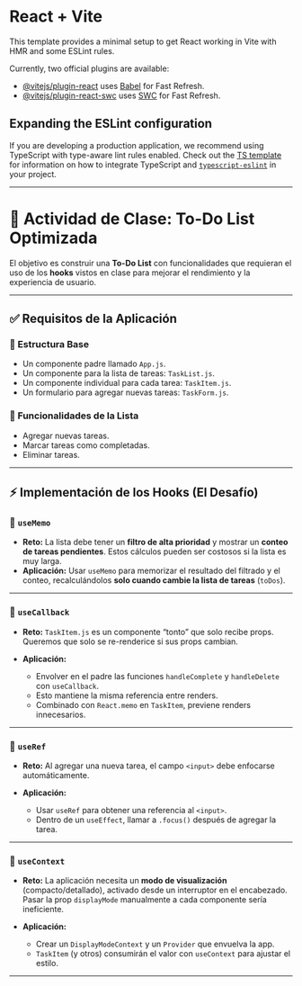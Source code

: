 # React + Vite

This template provides a minimal setup to get React working in Vite with HMR and some ESLint rules.

Currently, two official plugins are available:

* [@vitejs/plugin-react](https://github.com/vitejs/vite-plugin-react/blob/main/packages/plugin-react) uses [Babel](https://babeljs.io/) for Fast Refresh.
* [@vitejs/plugin-react-swc](https://github.com/vitejs/vite-plugin-react/blob/main/packages/plugin-react-swc) uses [SWC](https://swc.rs/) for Fast Refresh.

## Expanding the ESLint configuration

If you are developing a production application, we recommend using TypeScript with type-aware lint rules enabled.
Check out the [TS template](https://github.com/vitejs/vite/tree/main/packages/create-vite/template-react-ts) for information on how to integrate TypeScript and [`typescript-eslint`](https://typescript-eslint.io) in your project.

---

# 📌 Actividad de Clase: To-Do List Optimizada

El objetivo es construir una **To-Do List** con funcionalidades que requieran el uso de los **hooks** vistos en clase para mejorar el rendimiento y la experiencia de usuario.

---

## ✅ Requisitos de la Aplicación

### 🔹 Estructura Base

* Un componente padre llamado `App.js`.
* Un componente para la lista de tareas: `TaskList.js`.
* Un componente individual para cada tarea: `TaskItem.js`.
* Un formulario para agregar nuevas tareas: `TaskForm.js`.

### 🔹 Funcionalidades de la Lista

* Agregar nuevas tareas.
* Marcar tareas como completadas.
* Eliminar tareas.

---

## ⚡ Implementación de los Hooks (El Desafío)

### 🔹 `useMemo`

* **Reto:** La lista debe tener un **filtro de alta prioridad** y mostrar un **conteo de tareas pendientes**.
  Estos cálculos pueden ser costosos si la lista es muy larga.
* **Aplicación:** Usar `useMemo` para memorizar el resultado del filtrado y el conteo, recalculándolos **solo cuando cambie la lista de tareas** (`toDos`).

---

### 🔹 `useCallback`

* **Reto:** `TaskItem.js` es un componente “tonto” que solo recibe props.
  Queremos que solo se re-renderice si sus props cambian.
* **Aplicación:**

  * Envolver en el padre las funciones `handleComplete` y `handleDelete` con `useCallback`.
  * Esto mantiene la misma referencia entre renders.
  * Combinado con `React.memo` en `TaskItem`, previene renders innecesarios.

---

### 🔹 `useRef`

* **Reto:** Al agregar una nueva tarea, el campo `<input>` debe enfocarse automáticamente.
* **Aplicación:**

  * Usar `useRef` para obtener una referencia al `<input>`.
  * Dentro de un `useEffect`, llamar a `.focus()` después de agregar la tarea.

---

### 🔹 `useContext`

* **Reto:** La aplicación necesita un **modo de visualización** (compacto/detallado), activado desde un interruptor en el encabezado.
  Pasar la prop `displayMode` manualmente a cada componente sería ineficiente.
* **Aplicación:**

  * Crear un `DisplayModeContext` y un `Provider` que envuelva la app.
  * `TaskItem` (y otros) consumirán el valor con `useContext` para ajustar el estilo.

---
